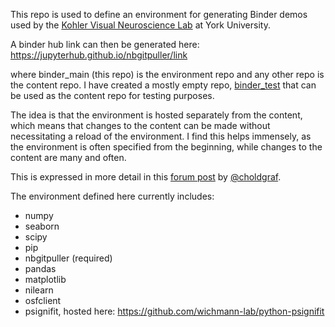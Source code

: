 This repo is used to define an environment for generating Binder demos used by the [Kohler Visual Neuroscience Lab](https://www.kohlerlab.com/) at York University.

A binder hub link can then be generated here: https://jupyterhub.github.io/nbgitpuller/link

where binder_main (this repo) is the environment repo and any other repo is the content repo. I have created a mostly empty repo, [binder_test](https://github.com/pjkohler/binder_test) that can be used as the content repo for testing purposes. 

The idea is that the environment is hosted separately from the content, which means that changes to the content can be made without necessitating a reload of the environment. I find this helps immensely, as the environment is often specified from the beginning, while changes to the content are many and often. 

This is expressed in more detail in this [forum post](https://discourse.jupyter.org/t/tip-speed-up-binder-launches-by-pulling-github-content-in-a-binder-link-with-nbgitpuller/922) by [@choldgraf](https://github.com/choldgraf).

The environment defined here currently includes:

- numpy
- seaborn
- scipy
- pip
- nbgitpuller (required)
- pandas
- matplotlib
- nilearn
- osfclient
- psignifit, hosted here: https://github.com/wichmann-lab/python-psignifit
